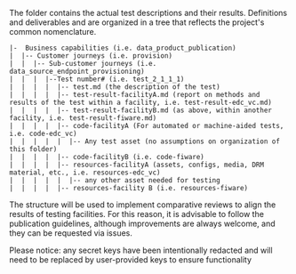 The folder contains the actual test descriptions and their results.
Definitions and deliverables and are organized in a tree that reflects the project's common nomenclature. 


```.
|-  Business capabilities (i.e. data_product_publication)
|  |-- Customer journeys (i.e. provision)
|  |  |-- Sub-customer journeys (i.e. data_source_endpoint_provisioning)
|  |  |  |--Test number# (i.e. test_2_1_1_1)
|  |  |  |  |-- test.md (the description of the test)
|  |  |  |  |-- test-result-facilityA.md (report on methods and results of the test within a facility, i.e. test-result-edc_vc.md)
|  |  |  |  |-- test-result-facilityB.md (as above, within another facility, i.e. test-result-fiware.md)
|  |  |  |  |-- code-facilityA (For automated or machine-aided tests, i.e. code-edc_vc)
|  |  |  |  |  |-- Any test asset (no assumptions on organization of this folder)
|  |  |  |  |-- code-facilityB (i.e. code-fiware)
|  |  |  |  |-- resources-facilityA (assets, configs, media, DRM material, etc., i.e. resources-edc_vc)
|  |  |  |  |  |-- any other asset needed for testing
|  |  |  |  |-- resources-facility B (i.e. resources-fiware)
```

The structure will be used to implement comparative reviews to align the results of testing facilities. For this reason, it is advisable to follow the publication guidelines, although improvements are always welcome, and they can be requested via issues.

Please notice: any secret keys have been intentionally redacted and will need to be replaced by user-provided keys to ensure functionality